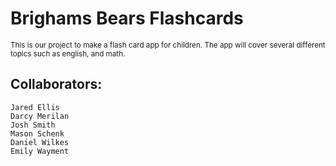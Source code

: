 # Brighams Bears Flashcards
<sub>This is our project to make a flash card app for children.
The app will cover several different topics such as english, and math.</sub>

## Collaborators:
~~~
Jared Ellis
Darcy Merilan
Josh Smith
Mason Schenk
Daniel Wilkes
Emily Wayment
~~~

